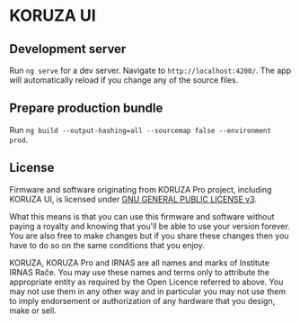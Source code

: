 # KORUZA UI

## Development server
Run `ng serve` for a dev server. Navigate to `http://localhost:4200/`. The app will automatically reload if you change any of the source files.

## Prepare production bundle
Run `ng build --output-hashing=all --sourcemap false --environment prod`.

## License
Firmware and software originating from KORUZA Pro project, including KORUZA UI, is licensed under [GNU GENERAL PUBLIC LICENSE v3](https://www.gnu.org/licenses/gpl-3.0.en.html).

What this means is that you can use this firmware and software without paying a royalty and knowing that you'll be able to use your version forever. You are also free to make changes but if you share these changes then you have to do so on the same conditions that you enjoy.

KORUZA, KORUZA Pro and IRNAS are all names and marks of Institute IRNAS Rače. You may use these names and terms only to attribute the appropriate entity as required by the Open Licence referred to above. You may not use them in any other way and in particular you may not use them to imply endorsement or authorization of any hardware that you design, make or sell.
